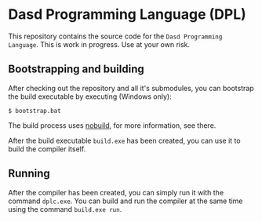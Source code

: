 # Dasd Programming Language (DPL)

This repository contains the source code for the `Dasd Programming Language`. This is work in progress. Use at your own risk.

## Bootstrapping and building

After checking out the repository and all it's submodules, you can bootstrap the build executable by executing (Windows only):

```
$ bootstrap.bat
```

The build process uses [nobuild](https://github.com/tsoding/nobuild), for more information, see there.

After the build executable `build.exe` has been created, you can use it to build the compiler itself.

## Running

After the compiler has been created, you can simply run it with the command `dplc.exe`. You can build and run the compiler at the same time using the command `build.exe run`.
